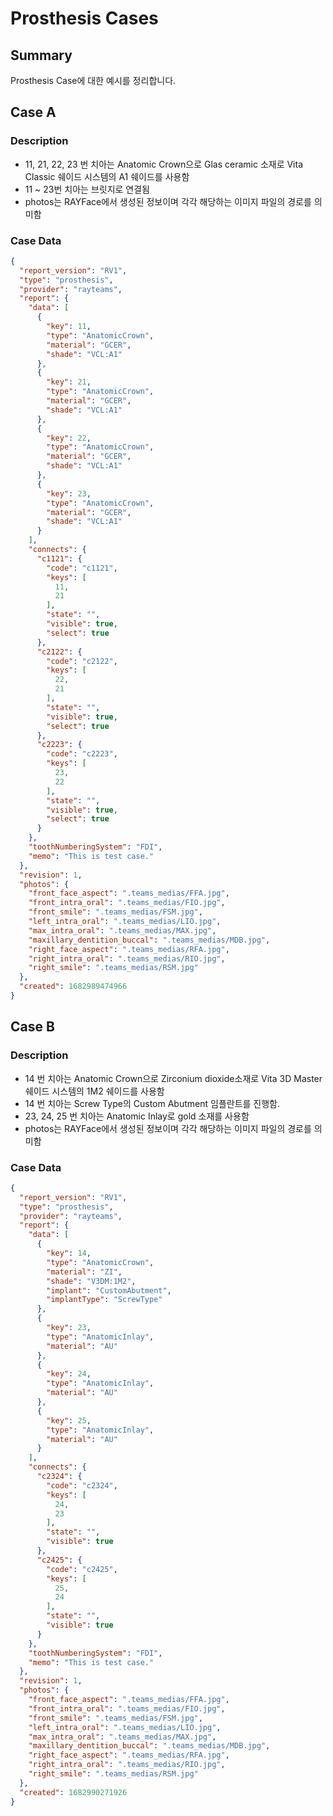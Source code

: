# Prosthesis Cases

## Summary

Prosthesis Case에 대한 예시를 정리합니다.

## Case A

### Description
 - 11, 21, 22, 23 번 치아는 Anatomic Crown으로 Glas ceramic 소재로 Vita Classic 쉐이드 시스템의 A1 쉐이드를 사용함
 - 11 ~ 23번 치아는 브릿지로 연결됨
 - photos는 RAYFace에서 생성된 정보이며 각각 해당하는 이미지 파일의 경로를 의미함

### Case Data

```JSON
{
  "report_version": "RV1",
  "type": "prosthesis",
  "provider": "rayteams",
  "report": {
    "data": [
      {
        "key": 11,
        "type": "AnatomicCrown",
        "material": "GCER",
        "shade": "VCL:A1"
      },
      {
        "key": 21,
        "type": "AnatomicCrown",
        "material": "GCER",
        "shade": "VCL:A1"
      },
      {
        "key": 22,
        "type": "AnatomicCrown",
        "material": "GCER",
        "shade": "VCL:A1"
      },
      {
        "key": 23,
        "type": "AnatomicCrown",
        "material": "GCER",
        "shade": "VCL:A1"
      }
    ],
    "connects": {
      "c1121": {
        "code": "c1121",
        "keys": [
          11,
          21
        ],
        "state": "",
        "visible": true,
        "select": true
      },
      "c2122": {
        "code": "c2122",
        "keys": [
          22,
          21
        ],
        "state": "",
        "visible": true,
        "select": true
      },
      "c2223": {
        "code": "c2223",
        "keys": [
          23,
          22
        ],
        "state": "",
        "visible": true,
        "select": true
      }
    },
    "toothNumberingSystem": "FDI",
    "memo": "This is test case."
  },
  "revision": 1,
  "photos": {
    "front_face_aspect": ".teams_medias/FFA.jpg",
    "front_intra_oral": ".teams_medias/FIO.jpg",
    "front_smile": ".teams_medias/FSM.jpg",
    "left_intra_oral": ".teams_medias/LIO.jpg",
    "max_intra_oral": ".teams_medias/MAX.jpg",
    "maxillary_dentition_buccal": ".teams_medias/MDB.jpg",
    "right_face_aspect": ".teams_medias/RFA.jpg",
    "right_intra_oral": ".teams_medias/RIO.jpg",
    "right_smile": ".teams_medias/RSM.jpg"
  },
  "created": 1682989474966
}
```

## Case B

### Description
 - 14 번 치아는 Anatomic Crown으로 Zirconium dioxide소재로 Vita 3D Master 쉐이드 시스템의 1M2 쉐이드를 사용함
 - 14 번 치아는 Screw Type의 Custom Abutment 임플란트를 진행함.
 - 23, 24, 25 번 치아는 Anatomic Inlay로 gold 소재를 사용함
 - photos는 RAYFace에서 생성된 정보이며 각각 해당하는 이미지 파일의 경로를 의미함

### Case Data

```JSON
{
  "report_version": "RV1",
  "type": "prosthesis",
  "provider": "rayteams",
  "report": {
    "data": [
      {
        "key": 14,
        "type": "AnatomicCrown",
        "material": "ZI",
        "shade": "V3DM:1M2",
        "implant": "CustomAbutment",
        "implantType": "ScrewType"
      },
      {
        "key": 23,
        "type": "AnatomicInlay",
        "material": "AU"
      },
      {
        "key": 24,
        "type": "AnatomicInlay",
        "material": "AU"
      },
      {
        "key": 25,
        "type": "AnatomicInlay",
        "material": "AU"
      }
    ],
    "connects": {
      "c2324": {
        "code": "c2324",
        "keys": [
          24,
          23
        ],
        "state": "",
        "visible": true
      },
      "c2425": {
        "code": "c2425",
        "keys": [
          25,
          24
        ],
        "state": "",
        "visible": true
      }
    },
    "toothNumberingSystem": "FDI",
    "memo": "This is test case."
  },
  "revision": 1,
  "photos": {
    "front_face_aspect": ".teams_medias/FFA.jpg",
    "front_intra_oral": ".teams_medias/FIO.jpg",
    "front_smile": ".teams_medias/FSM.jpg",
    "left_intra_oral": ".teams_medias/LIO.jpg",
    "max_intra_oral": ".teams_medias/MAX.jpg",
    "maxillary_dentition_buccal": ".teams_medias/MDB.jpg",
    "right_face_aspect": ".teams_medias/RFA.jpg",
    "right_intra_oral": ".teams_medias/RIO.jpg",
    "right_smile": ".teams_medias/RSM.jpg"
  },
  "created": 1682990271926
}
```
